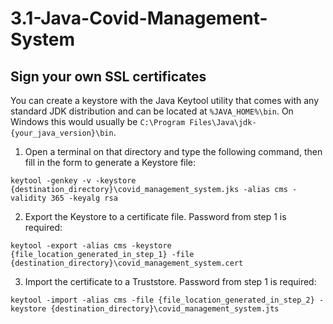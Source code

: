 # 3.1-Java-Covid-Management-System

## Sign your own SSL certificates
You can create a keystore with the Java Keytool utility that comes with any standard JDK distribution and can be located at `%JAVA_HOME%\bin`. On Windows this would usually be `C:\Program Files\Java\jdk-{your_java_version}\bin`.
1. Open a terminal on that directory and type the following command, then fill in the form to generate a Keystore file:
```
keytool -genkey -v -keystore {destination_directory}\covid_management_system.jks -alias cms -validity 365 -keyalg rsa
```
2. Export the Keystore to a certificate file. Password from step 1 is required:
```
keytool -export -alias cms -keystore {file_location_generated_in_step_1} -file {destination_directory}\covid_management_system.cert
```
3. Import the certificate to a Truststore. Password from step 1 is required:
```
keytool -import -alias cms -file {file_location_generated_in_step_2} -keystore {destination_directory}\covid_management_system.jts
```
